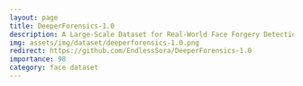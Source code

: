 ```yaml
---
layout: page
title: DeeperForensics-1.0
description: A Large-Scale Dataset for Real-World Face Forgery Detection
img: assets/img/dataset/deeperforensics-1.0.png
redirect: https://github.com/EndlessSora/DeeperForensics-1.0
importance: 98
category: face dataset
---
```


